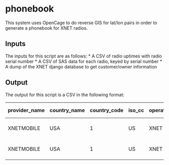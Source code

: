 # phonebook

This system uses OpenCage to do reverse GIS for lat/lon pairs in order
to generate a phonebook for XNET radios.

## Inputs

The inputs for this script are as follows:
	* A CSV of radio uptimes with radio serial number
	* A CSV of SAS data for each radio, keyed by serial number
	* A dump of the XNET django database to get customer/owner information
	
## Output

The output for this script is a CSV in the following format:

| provider_name | country_name | country_code | iso_cc | operator_id | provider_id | venue_name | pref_state_region | city_district | zipcode | address | category | node_type | node_class | node_count | altitude m | latitude | longitude |
|-|-|-|-|-|-|-|-|-|-|-|-|-|-|-|-|-|-|
| XNETMOBILE | USA | 1 | US | XNET | ZPLN | Beverly Hills Marriott Hotel | California | Los Angeles | 90035 | 1150 S Beverly Drive | H (Hotel) | macro | B / Nova 846 | 2 | 150 | 34.056333 | -118.395855 |
| XNETMOBILE | USA | 1 | US | XNET | LFI | Swan Oyster Depot | California | San Francisco | 94109 | 1517 Polk Street | F(Food) | micro | A / Neutrino 430 | 4 | 10 | 37.78988 | -122.42027 |


